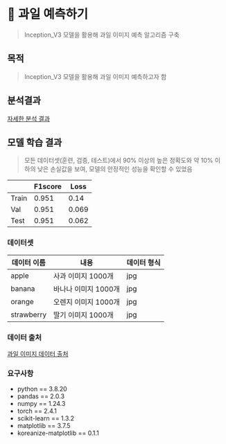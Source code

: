 # 🍊 과일 예측하기
> Inception_V3 모델을 활용해 과일 이미지 예측 알고리즘 구축

## 목적
> Inception_V3 모델을 활용해 과일 이미지 예측하고자 함

## 분석결과
[자세한 분석 결과](https://palm-moon-278.notion.site/1fa98ff52a0180f48818f7de46090c16?pvs=4)

## 모델 학습 결과
> 모든 데이터셋(훈련, 검증, 테스트)에서 90% 이상의 높은 정확도와 약 10% 이하의 낮은 손실값을 보여, 모델의 안정적인 성능을 확인할 수 있었음


||F1score|Loss|
|---|---|---|
|Train|0.951|0.14|
|Val|0.951|0.069|
|Test|0.951|0.062|

### 데이터셋
|데이터 이름|내용|데이터 형식|
|---|---|---|
|apple|사과 이미지 1000개|jpg|
|banana|바나나 이미지 1000개|jpg|
|orange|오렌지 이미지 1000개|jpg|
|strawberry|딸기 이미지 1000개|jpg|
### 데이터 출처
[과일 이미지 데이터 출처](https://www.kaggle.com/datasets/muhammad0subhan/fruit-and-vegetable-disease-healthy-vs-rotten)

### 요구사항
* python == 3.8.20
* pandas == 2.0.3
* numpy == 1.24.3
* torch == 2.4.1
* scikit-learn == 1.3.2
* matplotlib == 3.7.5
* koreanize-matplotlib == 0.1.1
